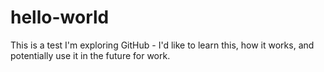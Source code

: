 # hello-world
This is a test
I'm exploring GitHub - I'd like to learn this, how it works, and potentially use it in the future for work.
